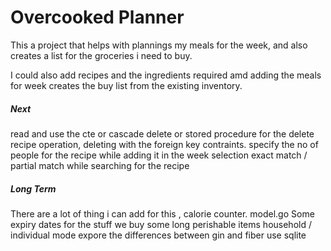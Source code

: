 # Overcooked Planner

This a project that helps with plannings my meals for the week, and also creates a list for
the groceries i need to buy.

I could also add recipes and the ingredients required amd adding the meals for week creates the buy list
from the existing inventory.

##### Next
read and use the cte or cascade delete or stored procedure for the delete recipe operation, deleting with the foreign key contraints.
specify the no of people for the recipe while adding it in the week selection
exact match / partial match while searching for the recipe



##### Long Term
There are a lot of thing i can add for this , calorie counter.
model.go
Some expiry dates for the stuff we buy
some long perishable items
household / individual mode
expore the differences between gin and fiber 
use sqlite